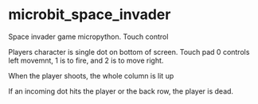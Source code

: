 # microbit_space_invader

Space invader game micropython.  Touch control

Players character is single dot on bottom of screen.  Touch pad 0 controls left movemnt, 1 is to fire, and 2 is to move right.

When the player shoots, the whole column is lit up

If an incoming dot hits the player or the back row, the player is dead.
